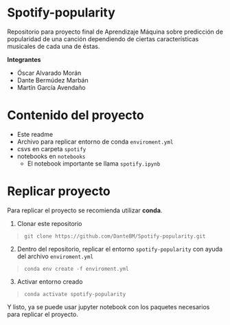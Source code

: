 # Spotify-popularity
Repositorio para proyecto final de Aprendizaje Máquina sobre predicción de popularidad de una canción dependiendo de ciertas características musicales de cada una de éstas. 

**Integrantes**
* Óscar Alvarado Morán
* Dante Bermúdez Marbán
* Martín García Avendaño

# Contenido del proyecto
* Este readme
* Archivo para replicar entorno de conda `enviroment.yml`
* csvs en carpeta `spotify`
* notebooks en `notebooks`
  * El notebook importante se llama `spotify.ipynb`

# Replicar proyecto
Para replicar el proyecto se recomienda utilizar **conda**.

1. Clonar este repositorio
> `git clone https://github.com/DanteBM/Spotify-popularity.git`
2. Dentro del repositorio, replicar el entorno `spotify-popularity` con ayuda del archivo `enviroment.yml`
> `conda env create -f enviroment.yml`
3. Activar entorno creado
> `conda activate spotify-popularity`

Y listo, ya se puede usar jupyter notebook con los paquetes necesarios para replicar el proyecto.
